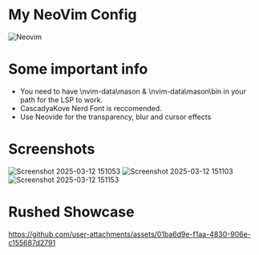 # My NeoVim Config
![Neovim](https://img.shields.io/badge/NeoVim-%2357A143.svg?&style=for-the-badge&logo=neovim&logoColor=white)

# Some important info
- You need to have \nvim-data\mason & \nvim-data\mason\bin in your path for the LSP to work.
- CascadyaKove Nerd Font is reccomended.
- Use Neovide for the transparency, blur and cursor effects

# Screenshots
![Screenshot 2025-03-12 151053](https://github.com/user-attachments/assets/5bb20c1c-3511-479d-8561-be26fd6d9e5a)
![Screenshot 2025-03-12 151103](https://github.com/user-attachments/assets/5b477aed-b2e3-4143-ba30-774faa80e23c)
![Screenshot 2025-03-12 151153](https://github.com/user-attachments/assets/ba357934-7fef-4580-b922-4bf25bf7c535)

# Rushed Showcase
https://github.com/user-attachments/assets/01ba6d9e-f1aa-4830-906e-c155687d2791

